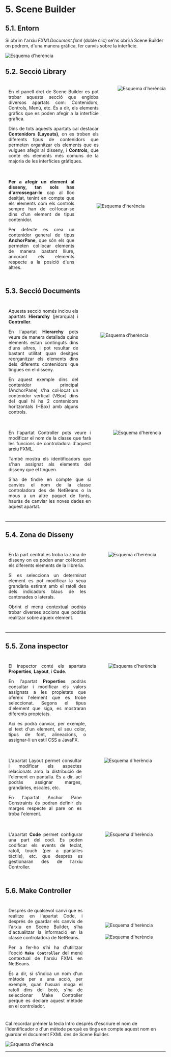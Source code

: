 # 5. Scene Builder

## 5.1. Entorn

Si obrim l'arxiu *FXMLDocument.fxml* (doble clic) se'ns obrirà Scene Builder on podrem, d'una manera gràfica, fer canvis sobre la interfície.

![Esquema d'herència](/uf11/Scene_builder_editor.jpg)

## 5.2. Secció Library

<div style="display: flex; gap: 50px">

<div style="flex: 1; padding: 10px; text-align: justify;">

  En el panell dret de Scene Builder es pot trobar aquesta secció que engloba diversos apartats com: 
  Contenidors, Controls, Menú, etc. És a dir, els elements gràfics que es poden afegir a la interfície gràfica.

  Dins de tots aquests apartats cal destacar <strong>Contenidors (Layouts)</strong>, on es troben els diferents tipus de 
  contenidors que permeten organitzar els elements que es vulguen afegir al disseny, i <strong>Controls</strong>, que conté 
  els elements més comuns de la majoria de les interfícies gràfiques.

</div>

  ![Esquema d'herència](/uf11/panel_elements.jpg)

</div>

<div style="display: flex; gap: 50px">

<div style="flex: 0.8; padding: 10px; text-align: justify;">

  **Per a afegir un element al disseny, tan sols has d'arrossegar-lo** cap al lloc desitjat, tenint en compte que els elements com els controls sempre han de col·locar-se dins d'un element de tipus contenidor.

  Per defecte es crea un contenidor general de tipus **AnchorPane**, que són els que permeten col·locar elements de manera bastant lliure, ancorant els elements respecte a la posició d'uns altres.

</div>

<div style="flex: 0.8; padding:10px;">

<div style="margin-top: 90px;"> <!-- Aquest div fa que tot quede més baix -->
</div>

  ![Esquema d'herència](/uf11/Scene_builder_editor_afegir_element.jpg)

</div>
</div>

## 5.3. Secció Documents

<div style="display: flex; gap: 50px">

<div style="flex: 0.9; padding: 10px; text-align: justify;">

  Aquesta secció només inclou els apartats **Hierarchy** (jerarquia) i **Controller**.

  En l'apartat **Hierarchy** pots veure de manera detallada quins elements estan continguts dins d'uns altres, i pot resultar de bastant utilitat quan desitges reorganitzar els elements dins dels diferents contenidors que tingues en el disseny.

  En aquest exemple dins del contenidor principal (AnchorPane) s'ha col·locat un contenidor vertical (VBox) dins del qual hi ha 2 contenidors horitzontals (HBox) amb alguns controls.

</div>

<div style="flex: 0.8; padding:10px;">

<div style="margin-top: 90px;"> <!-- Aquest div fa que tot quede més baix -->
</div>

![Esquema d'herència](/uf11/hierarchy.jpg)

</div>
</div>

<div style="display: flex; gap: 50px">

<div style="flex: 1; padding: 10px; text-align: justify;">

  En l'apartat Controller pots veure i modificar el nom de la classe que farà les funcions de controladora d'aquest arxiu FXML.

  També mostra els identificadors que s'han assignat als elements del disseny que el tinguen.

  S’ha de tindre en compte que si canvies el nom de la classe controladora des de NetBeans o la mous a un altre paquet de fonts, hauràs de canviar les noves dades en aquest apartat.

</div>

<div style="flex: 0.6; padding:10px;">

<div style="margin-top: 0px;"> <!-- Aquest div fa que tot quede més baix -->
</div>

![Esquema d'herència](/uf11/Controller.jpg)

</div>
</div>

---

## 5.4. Zona de Disseny

<div style="display: flex; gap: 50px">

<div style="flex: 1; padding: 10px; text-align: justify;">

  En la part central es troba la zona de disseny on es poden anar col·locant els diferents elements de la llibreria.
  
  Si es selecciona un determinat element es pot modificar la seua grandària estirant amb el ratolí des dels indicadors blaus de les cantonades o laterals.

  Obrint el menú contextual podràs trobar diverses accions que podràs realitzar sobre aqueix element.
  
</div>

<div style="flex: 0.7; padding:10px;">

<div style="margin-top: 0px;"> <!-- Aquest div fa que tot quede més baix -->
</div>

![Esquema d'herència](/uf11/zona_disseny.jpg)


</div>
</div>

---

## 5.5. Zona inspector

<div style="display: flex; gap: 50px">

<div style="flex: 1; padding: 10px; text-align: justify;">

El inspector conté els apartats **Properties**, **Layout**, i **Code**.

En l'apartat **Properties** podràs consultar i modificar els valors assignats a les propietats que ofereix l'element que es trobe seleccionat. Segons el tipus d'element que siga, es mostraran diferents propietats.

Ací es podrà canviar, per exemple, el text d'un element, el seu color, tipus de font, alineacions, o assignar-li un estil CSS a JavaFX.
  
</div>

<div style="flex: 0.7; padding:10px;">

<div style="margin-top: 0px;"> <!-- Aquest div fa que tot quede més baix -->
</div>

![Esquema d'herència](/uf11/inspectorproperties.jpg)

</div>
</div>

<div style="display: flex; gap: 50px">

<div style="flex: 1; padding: 10px; text-align: justify;">

L'apartat Layout permet consultar i modificar els aspectes relacionats amb la distribució de l'element en pantalla. És a dir, ací podràs assignar marges, grandàries, escales, etc.

En l'apartat Anchor Pane Constraints és podran definir els marges respecte al pare on es troba l'element.

</div>

<div style="flex: 0.8; padding:10px;">

<div style="margin-top: 0px;"> <!-- Aquest div fa que tot quede més baix -->
</div>

![Esquema d'herència](/uf11/isnpector_layout.jpg)

</div>
</div>

<div style="display: flex; gap: 50px">

<div style="flex: 0.9; padding: 10px; text-align: justify;">

L'apartat **Code** permet configurar una part del codi. Es poden codificar els events de teclat, ratolí, touch (per a pantalles tàctils), etc. que després es gestionaran des de l’arxiu Controller.

</div>

<div style="flex: 0.7; padding:10px;">

<div style="margin-top: 0px;"> <!-- Aquest div fa que tot quede més baix -->
</div>

![Esquema d'herència](/uf11/inspector_code.jpg)

</div>
</div>

## 5.6. Make Controller

<div style="display: flex; gap: 50px">

<div style="flex: 0.9; padding: 10px; text-align: justify;">

Després de qualsevol canvi que es realitze en l'apartat Code, i després de guardar els canvis de l'arxiu en Scene Builder, s’ha d'actualitzar la informació en la classe controladora de NetBeans.

Per a fer-ho s’hi ha d'utilitzar l'opció **`Make Controller`** del menú contextual de l'arxiu FXML en NetBeans.

És a dir, si s'indica un nom d'un mètode per a una acció, per exemple, quan l'usuari moga el ratolí dins del botó, s'ha de seleccionar Make Controller perquè es declare aquest mètode en el controlador.

</div>

<div style="flex: 0.7; padding:10px;">

<div style="margin-top: 60px;"> <!-- Aquest div fa que tot quede més baix -->
</div>

![Esquema d'herència](/uf11/make_controller.jpg)

<div style="margin-top: 20px;"> <!-- Aquest div fa que tot quede més baix -->
</div>

![Esquema d'herència](/uf11/make_controller2.jpg)

</div>
</div>

Cal recordar prémer la tecla Intro després d'escriure el nom de l'identificador o d'un mètode perquè es tinga en compte aquest nom en guardar el document FXML des de Scene Builder.

![Esquema d'herència](/uf11/make_controller_codi.jpg)


---
